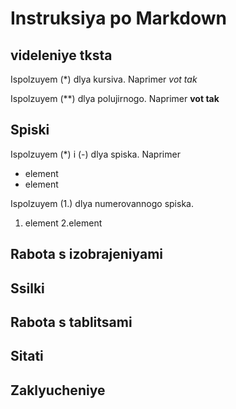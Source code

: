 # Instruksiya po Markdown

## videleniye tksta

Ispolzuyem (*) dlya kursiva. Naprimer *vot tak*

Ispolzuyem (**) dlya polujirnogo. Naprimer **vot tak**

## Spiski

Ispolzuyem (*) i (-) dlya spiska. Naprimer

* element
* element

Ispolzuyem (1.) dlya numerovannogo spiska.

1. element
2.element

## Rabota s izobrajeniyami

## Ssilki

## Rabota s tablitsami

## Sitati

## Zaklyucheniye